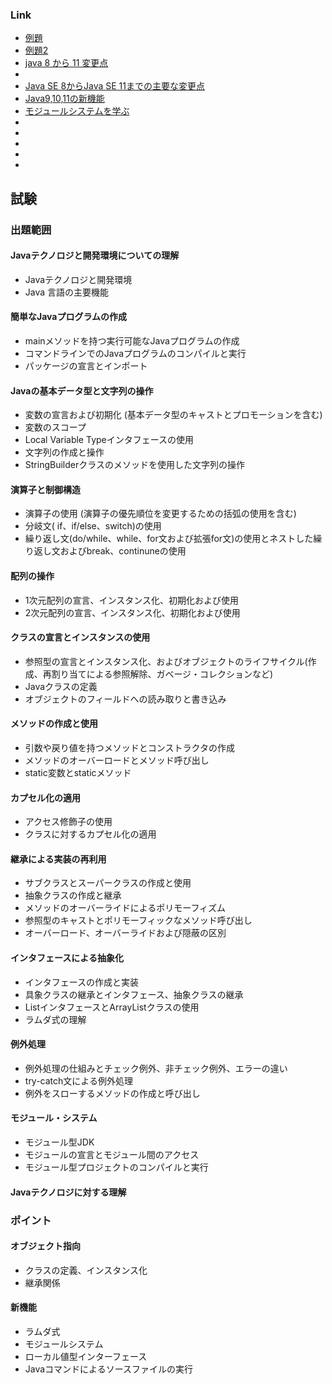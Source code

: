 
### Link
* [例題](https://postd.cc/50-data-structure-and-algorithms-interview-questions-for-programmers/)
* [例題2](https://tech.pjin.jp/blog/2016/04/26/java-silver-練習問題%EF%BC%91/)
* [java 8 から 11 変更点](https://qiita.com/nowokay/items/1ce24079f4daafc73b4a)
* [](https://qiita.com/to-lz1/items/898421e5050cae90ec20)
* [Java SE 8からJava SE 11までの主要な変更点](https://terasolunaorg.github.io/guideline/5.5.1.RELEASE/ja/Appendix/Java11Changes.html)
* [Java9,10,11の新機能](https://qiita.com/chan_kaku/items/ecdde8228a9c67a36dd0)
* [モジュールシステムを学ぶ](https://qiita.com/opengl-8080/items/93c8e0cf58654d5f73cb)
* [](https://qiita.com/Allenie/items/8ff17501b49f6a889ff8)
* [](https://qiita.com/snowrabbit_ccf/items/db9de0e8fb5fd82e8ad3)
* [](https://qiita.com/atushi-machine/items/a3d372e53cc19ae4ec1c)
* [](https://www.r-staffing.co.jp/engineer/entry/20200515_1)
* []()

## 試験
### 出題範囲
#### Javaテクノロジと開発環境についての理解
* Javaテクノロジと開発環境
* Java 言語の主要機能
#### 簡単なJavaプログラムの作成
* mainメソッドを持つ実行可能なJavaプログラムの作成
* コマンドラインでのJavaプログラムのコンパイルと実行
* パッケージの宣言とインポート
#### Javaの基本データ型と文字列の操作
* 変数の宣言および初期化 (基本データ型のキャストとプロモーションを含む)
* 変数のスコープ
* Local Variable Typeインタフェースの使用
* 文字列の作成と操作
* StringBuilderクラスのメソッドを使用した文字列の操作
#### 演算子と制御構造
* 演算子の使用 (演算子の優先順位を変更するための括弧の使用を含む)
* 分岐文( if、if/else、switch)の使用
* 繰り返し文(do/while、while、for文および拡張for文)の使用とネストした繰り返し文およびbreak、continuneの使用
#### 配列の操作
* 1次元配列の宣言、インスタンス化、初期化および使用
* 2次元配列の宣言、インスタンス化、初期化および使用
#### クラスの宣言とインスタンスの使用
* 参照型の宣言とインスタンス化、およびオブジェクトのライフサイクル(作成、再割り当てによる参照解除、ガベージ・コレクションなど)
* Javaクラスの定義
* オブジェクトのフィールドへの読み取りと書き込み
#### メソッドの作成と使用
* 引数や戻り値を持つメソッドとコンストラクタの作成
* メソッドのオーバーロードとメソッド呼び出し
* static変数とstaticメソッド
#### カプセル化の適用
* アクセス修飾子の使用
* クラスに対するカプセル化の適用
#### 継承による実装の再利用
* サブクラスとスーパークラスの作成と使用
* 抽象クラスの作成と継承
* メソッドのオーバーライドによるポリモーフィズム
* 参照型のキャストとポリモーフィックなメソッド呼び出し
* オーバーロード、オーバーライドおよび隠蔽の区別
#### インタフェースによる抽象化
* インタフェースの作成と実装
* 具象クラスの継承とインタフェース、抽象クラスの継承
* ListインタフェースとArrayListクラスの使用
* ラムダ式の理解
#### 例外処理
* 例外処理の仕組みとチェック例外、非チェック例外、エラーの違い
* try-catch文による例外処理
* 例外をスローするメソッドの作成と呼び出し
#### モジュール・システム
* モジュール型JDK
* モジュールの宣言とモジュール間のアクセス
* モジュール型プロジェクトのコンパイルと実行
#### Javaテクノロジに対する理解


### ポイント
#### オブジェクト指向
* クラスの定義、インスタンス化
* 継承関係
#### 新機能
* ラムダ式
* モジュールシステム
* ローカル値型インターフェース
* Javaコマンドによるソースファイルの実行